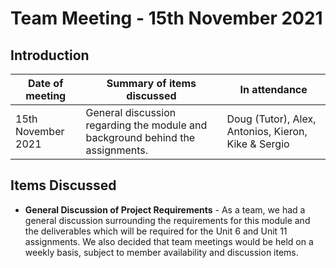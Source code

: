 # Team Meeting - 15th November 2021

## Introduction
| Date of meeting    | Summary of items discussed                                                     | In attendance                                       |
|--------------------|--------------------------------------------------------------------------------|-----------------------------------------------------|
| 15th November 2021 | General discussion regarding the module and background behind the assignments. | Doug (Tutor), Alex, Antonios, Kieron, Kike & Sergio |

## Items Discussed

* **General Discussion of Project Requirements** - As a team, we had a general discussion surrounding the requirements for this module and the deliverables which will be required for the Unit 6 and Unit 11 assignments. We also decided that team meetings would be held on a weekly basis, subject to member availability and discussion items.
